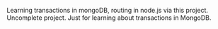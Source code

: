 Learning transactions in mongoDB, routing in node.js via this project.
Uncomplete project. Just for learning about transactions in MongoDB.
